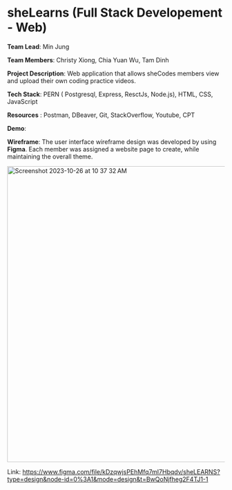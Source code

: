# sheLearns (Full Stack Developement - Web)
__Team Lead__: Min Jung

__Team Members__: Christy Xiong, Chia Yuan Wu, Tam Dinh

__Project Description__: Web application that allows sheCodes members view and upload their own coding practice videos.

__Tech Stack__: PERN ( Postgresql, Express, ResctJs, Node.js), HTML, CSS, JavaScript

__Resources__ : Postman, DBeaver, Git, StackOverflow, Youtube, CPT

__Demo__:

__Wireframe__: The user interface wireframe design was developed by using __Figma__. Each member was assigned a website page to create, while maintaining the overall theme.

<img width="684" alt="Screenshot 2023-10-26 at 10 37 32 AM" src="https://github.com/SLP-Full-Stack-Team/Full_Stack_Web/assets/71235126/49793398-e454-4ddf-9cdd-a84ab136ca99">

Link: https://www.figma.com/file/kDzqwjsPEhMfq7mI7Hbqdv/sheLEARNS?type=design&node-id=0%3A1&mode=design&t=BwQoNjfheg2F4TJ1-1



